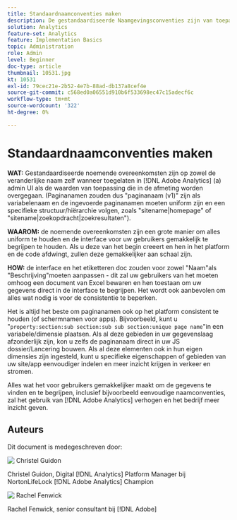 ```yaml
---
title: Standaardnaamconventies maken
description: De gestandaardiseerde Naamgevingsconventies zijn van toepassing op zowel de variabelenaam zelf wanneer deze wordt ingeschakeld in de API voor AA-beheer als op de waarden die worden doorgegeven aan de dimensie.
solution: Analytics
feature-set: Analytics
feature: Implementation Basics
topic: Administration
role: Admin
level: Beginner
doc-type: article
thumbnail: 10531.jpg
kt: 10531
exl-id: 79cec21e-2b52-4e7b-88ad-db137a8cef4e
source-git-commit: c568ed0a06551d910b6f533698ec47c15adecf6c
workflow-type: tm+mt
source-wordcount: '322'
ht-degree: 0%

---
```


# Standaardnaamconventies maken

**WAT:** Gestandaardiseerde noemende overeenkomsten zijn op zowel de veranderlijke naam zelf wanneer toegelaten in [!DNL Adobe Analytics] (a) admin UI als de waarden van toepassing die in de afmeting worden overgegaan. (Paginanamen zouden dus &quot;paginanaam (v1)&quot; zijn als variabelenaam en de ingevoerde paginanamen moeten uniform zijn en een specifieke structuur/hiërarchie volgen, zoals &quot;sitename|homepage&quot; of &quot;sitename|zoekopdracht|zoekresultaten&quot;).

**WAAROM:** de noemende overeenkomsten zijn een grote manier om alles uniform te houden en de interface voor uw gebruikers gemakkelijk te begrijpen te houden. Als u deze van het begin creeert en hen in het platform en de code afdwingt, zullen deze gemakkelijker aan schaal zijn.

**HOW:** de interface en het etiketteren doc zouden voor zowel &quot;Naam&quot;als &quot;Beschrijving&quot;moeten aanpassen - dit zal uw gebruikers van het moeten omhoog een document van Excel bewaren en hen toestaan om uw gegevens direct in de interface te begrijpen. Het wordt ook aanbevolen om alles wat nodig is voor de consistentie te beperken.

Het is altijd het beste om paginanamen ook op het platform consistent te houden (of schermnamen voor apps). Bijvoorbeeld, kunt u &quot;`property:section:sub section:sub sub section:unique page name`&quot;in een variabele/dimensie plaatsen. Als al deze gebieden in uw gegevenslaag afzonderlijk zijn, kon u zelfs de paginanaam direct in uw JS dossier/Lancering bouwen. Als al deze elementen ook in hun eigen dimensies zijn ingesteld, kunt u specifieke eigenschappen of gebieden van uw site/app eenvoudiger indelen en meer inzicht krijgen in verkeer en stromen.

Alles wat het voor gebruikers gemakkelijker maakt om de gegevens te vinden en te begrijpen, inclusief bijvoorbeeld eenvoudige naamconventies, zal het gebruik van [!DNL Adobe Analytics] verhogen en het bedrijf meer inzicht geven.

## Auteurs

Dit document is medegeschreven door:

![&#x200B; Christel Guidon &#x200B;](assets/Christel-Headshot-150.png)

Christel Guidon, Digital [!DNL Analytics] Platform Manager bij NortonLifeLock
[!DNL Adobe Analytics] Champion

![&#x200B; Rachel Fenwick &#x200B;](assets/Rachel-Fenwick-150.png)

Rachel Fenwick, senior consultant bij [!DNL Adobe]

